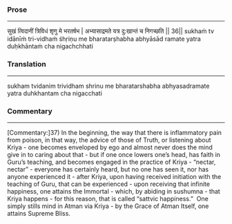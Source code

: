 ### Prose 
 --- 
सुखं त्विदानीं त्रिविधं शृणु मे भरतर्षभ |
अभ्यासाद्रमते यत्र दु:खान्तं च निगच्छति || 36||
sukhaṁ tv idānīṁ tri-vidhaṁ śhṛiṇu me bharatarṣhabha
abhyāsād ramate yatra duḥkhāntaṁ cha nigachchhati

### Translation 
 --- 
sukham tvidanim trividham shrinu me bharatarshabha abhyasadramate yatra duhkhantam cha nigacchati

### Commentary 
 --- 
[Commentary:]37) In the beginning, the way that there is inflammatory pain from poison, in that way, the advice of those of Truth, or listening about Kriya - one becomes enveloped by ego and almost never does the mind give in to caring about that - but if one once lowers one’s head, has faith in Guru’s teaching, and becomes engaged in the practice of Kriya - “nectar, nectar” - everyone has certainly heard, but no one has seen it, nor has anyone experienced it - after Kriya, upon having received initiation with the teaching of Guru, that can be experienced - upon receiving that infinite happiness, one attains the Immortal - which, by abiding in sushumna - that Kriya happens - for this reason, that is called “sattvic happiness.”  One simply stills mind in Atman via Kriya - by the Grace of Atman Itself, one attains Supreme Bliss.